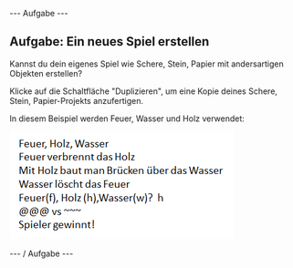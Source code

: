 \--- Aufgabe \---

## Aufgabe: Ein neues Spiel erstellen

Kannst du dein eigenes Spiel wie Schere, Stein, Papier mit andersartigen Objekten erstellen?

Klicke auf die Schaltfläche "Duplizieren", um eine Kopie deines Schere, Stein, Papier-Projekts anzufertigen.

In diesem Beispiel werden Feuer, Wasser und Holz verwendet:

![screenshot](images/rps-fire.png)

\--- / Aufgabe \---